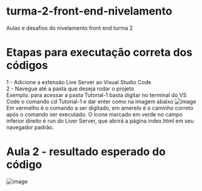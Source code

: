 # turma-2-front-end-nivelamento
Aulas e desafios do nivelamento front end turma 2

# Etapas para executação correta dos códigos
1 - Adicione a extensão Live Server ao Visual Studio Code </br>
2 - Navegue até a pasta que deseja rodar o projeto </br>
  Exemplo: para acessar a pasta Tutorial-1 basta digitar no terminal do VS Code o comando cd Tutorial-1 e dar enter como na imagem abaixo
    ![image](https://user-images.githubusercontent.com/88681520/224886365-7971d3a3-3c30-4810-8e41-e188fc0e1fc0.png)
  Em vermelho é o comando a ser digitado, em amerelo é o caminho correto após o comando ser executado. O ícone marcado em verde no campo inferior direito é run do Liver Server, que abrirá a página index.html em seu navegador padrão.

# Aula 2 - resultado esperado do código

![image](https://user-images.githubusercontent.com/88681520/224884771-713c61f3-3a6b-4e4c-8a6e-d236ca07930c.png)
